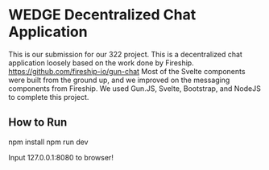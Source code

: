 # WEDGE Decentralized Chat Application
This is our submission for our 322 project. This is a decentralized chat application loosely based on the work done by Fireship. https://github.com/fireship-io/gun-chat Most of the Svelte components were built from the ground up, and we improved on the messaging components from Fireship. We used Gun.JS, Svelte, Bootstrap, and NodeJS to complete this project.

## How to Run
npm install
npm run dev

Input 127.0.0.1:8080 to browser!
